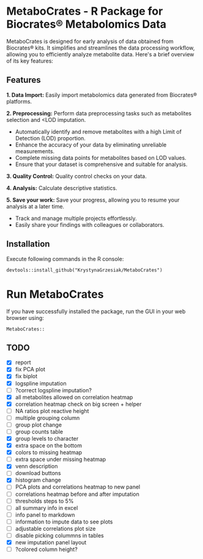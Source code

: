 # MetaboCrates - R Package for Biocrates® Metabolomics Data

MetaboCrates is designed for early analysis of data obtained from Biocrates® kits. It simplifies and streamlines the data processing workflow, allowing you to efficiently analyze metabolite data. Here's a brief overview of its key features:


## Features

**1. Data Import:** Easily import metabolomics data generated from Biocrates® platforms.

**2. Preprocessing:** Perform data preprocessing tasks such as metabolites selection and <LOD imputation. 

   - Automatically identify and remove metabolites with a high Limit of Detection (LOD) proportion.
   - Enhance the accuracy of your data by eliminating unreliable measurements.
   - Complete missing data points for metabolites based on LOD values.
   - Ensure that your dataset is comprehensive and suitable for analysis.

**3. Quality Control:** Quality control checks on your data.

**4. Analysis:** Calculate descriptive statistics.

**5. Save your work:** Save your progress, allowing you to resume your analysis at a later time.

  - Track and manage multiple projects effortlessly.
  - Easily share your findings with colleagues or collaborators.
  


## Installation

Execute following commands in the R console:

```
devtools::install_github("KrystynaGrzesiak/MetaboCrates")
```

# Run MetaboCrates

If you have successfully installed the package, run the GUI in your web browser using:

```
MetaboCrates::
```

## TODO

- [x] report
- [x] fix PCA plot
- [x] fix biplot
- [x] logspline imputation
- [ ] ?correct logspline imputation?
- [x] all metabolites allowed on correlation heatmap
- [x] correlation heatmap check on big screen + helper
- [ ] NA ratios plot reactive height
- [ ] multiple grouping column
- [ ] group plot change
- [ ] group counts table
- [x] group levels to character
- [x] extra space on the bottom
- [x] colors to missing heatmap
- [ ] extra space under missing heatmap
- [x] venn description
- [ ] download buttons
- [x] histogram change
- [ ] PCA plots and correlations heatmap to new panel
- [ ] correlations heatmap before and after imputation
- [ ] thresholds steps to 5%
- [ ] all summary info in excel
- [ ] info panel to markdown
- [ ] information to impute data to see plots
- [ ] adjustable correlations plot size
- [ ] disable picking colummns in tables
- [x] new imputation panel layout
- [ ] ?colored column height?
